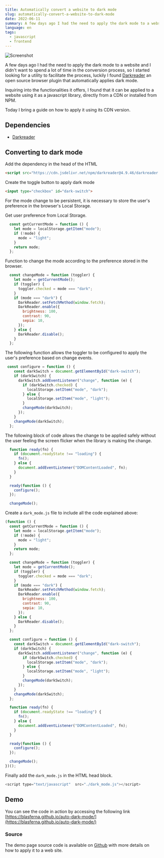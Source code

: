 ```yaml
---
title: Automatically convert a website to dark mode
slug: automatically-convert-a-website-to-dark-mode
date: 2022-06-11
summary: A few days ago I had the need to apply the dark mode to a website and I didn't want to spend a lot of time in the conversion process, so I started looking for a utility to facilitate the process, luckily I found Darkreader.
language: en
tags: 
  - javascript
  - frontend
---
```


![Screenshot](https://user-images.githubusercontent.com/8385910/173192842-488c18b5-16e9-42bd-8af8-f296502385dc.png)

A few days ago I had the need to apply the dark mode to a website and I didn't want to spend a lot of time in the conversion process, so I started looking for a utility to facilitate the process, luckily I found [Darkreader](https://github.com/darkreader/darkreader) an open source browser plugin that automatically applies dark mode.

Inquiring into the functionalities it offers, I found that it can be applied to a website using it as a javascript library, directly from a CDN or installed from NPM.


Today I bring a guide on how to apply it using its CDN version.

## Dependencies

* [Darkreader](https://github.com/darkreader/darkreader)

## Converting to dark mode

Add the dependency in the head of the HTML

```html
<script src="https://cdn.jsdelivr.net/npm/darkreader@4.9.46/darkreader.min.js"></script>
```

Create the toggle button to apply dark mode

```html
<input type="checkbox" id="dark-switch">
```

For the mode change to be persistent, it is necessary to store the user's preference in the browser's Local Storage.

Get user preference from Local Storage.

```javascript
  const getCurrentMode = function () {
    let mode = localStorage.getItem("mode");
    if (!mode) {
      mode = "light";
    }
    return mode;
  };
```

Function to change the mode according to the preference stored in the browser.

```javascript
  const changeMode = function (toggler) {
    let mode = getCurrentMode();
    if (toggler) {
      toggler.checked = mode === "dark";
    }
    if (mode === "dark") {
      DarkReader.setFetchMethod(window.fetch);
      DarkReader.enable({
        brightness: 100,
        contrast: 90,
        sepia: 10,
      });
    } else {
      DarkReader.disable();
    }
  };
```


The following function allows the toggler to be configured to apply the user's preference based on change events.

```javascript
 const configure = function () {
    const darkSwitch = document.getElementById("dark-switch");
    if (darkSwitch) {
      darkSwitch.addEventListener("change", function (e) {
        if (darkSwitch.checked) {
          localStorage.setItem("mode", "dark");
        } else {
          localStorage.setItem("mode", "light");
        }
        changeMode(darkSwitch);
      });
    }
    changeMode(darkSwitch);
  };
```

The following block of code allows the change to be applied safely without the user feeling the screen flicker when the library is making the change.


```javascript
  function ready(fn) {
    if (document.readyState !== "loading") {
      fn();
    } else {
      document.addEventListener("DOMContentLoaded", fn);
    }
  }

  ready(function () {
    configure();
  });

  changeMode();
```


Create a `dark_mode.js` file to include all the code explained above:

```javascript
(function () {
  const getCurrentMode = function () {
    let mode = localStorage.getItem("mode");
    if (!mode) {
      mode = "light";
    }
    return mode;
  };

  const changeMode = function (toggler) {
    let mode = getCurrentMode();
    if (toggler) {
      toggler.checked = mode === "dark";
    }
    if (mode === "dark") {
      DarkReader.setFetchMethod(window.fetch);
      DarkReader.enable({
        brightness: 100,
        contrast: 90,
        sepia: 10,
      });
    } else {
      DarkReader.disable();
    }
  };

  const configure = function () {
    const darkSwitch = document.getElementById("dark-switch");
    if (darkSwitch) {
      darkSwitch.addEventListener("change", function (e) {
        if (darkSwitch.checked) {
          localStorage.setItem("mode", "dark");
        } else {
          localStorage.setItem("mode", "light");
        }
        changeMode(darkSwitch);
      });
    }
    changeMode(darkSwitch);
  };

  function ready(fn) {
    if (document.readyState !== "loading") {
      fn();
    } else {
      document.addEventListener("DOMContentLoaded", fn);
    }
  }

  ready(function () {
    configure();
  });

  changeMode();
})();
```

Finally add the `dark_mode.js` in the HTML head block.

```javascript
<script type="text/javascript"  src="./dark_mode.js"></script>
```


## Demo

You can see the code in action by accessing the following link [https://blasferna.github.io/auto-dark-mode/](https://blasferna.github.io/auto-dark-mode/)

### Source

The demo page source code is available on [Github](https://github.com/blasferna/auto-dark-mode) with more details on how to apply it to a web site.

